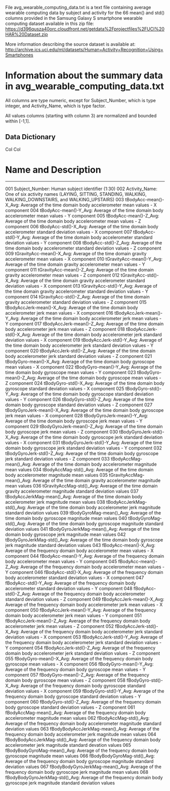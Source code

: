File avg_wearable_computing_data.txt is a text file containing average wearable computing data by subject and activity for the 66 mean() 
and std() columns provided in the Samsung Galaxy S smartphone wearable computing dataset available in this zip file:
  https://d396qusza40orc.cloudfront.net/getdata%2Fprojectfiles%2FUCI%20HAR%20Dataset.zip

More information describing the source dataset is available at:
  http://archive.ics.uci.edu/ml/datasets/Human+Activity+Recognition+Using+Smartphones

Information about the summary data in avg_wearable_computing_data.txt
=====================================================================

All columns are type numeric, except for Subject_Number, which is type integer, and Activity_Name, which is type factor.

All values columns (starting with column 3) are normalized and bounded within [-1,1].

Data Dictionary
---------------

Col Col
 #  Name and Description
--- -------------------------------------------------------------------------------------------------------------------------------------------
001 Subject_Number: Human subject identifier (1:30)
002 Activity_Name: One of six activity names (LAYING, SITTING, STANDING, WALKING, WALKING_DOWNSTAIRS, and WALKING_UPSTAIRS)
003 tBodyAcc-mean()-X_Avg: Average of the time domain body accelerometer mean values - X component
004 tBodyAcc-mean()-Y_Avg: Average of the time domain body accelerometer mean values - Y component
005 tBodyAcc-mean()-Z_Avg: Average of the time domain body accelerometer mean values - Z component
006 tBodyAcc-std()-X_Avg: Average of the time domain body accelerometer standard deviation values - X component
007 tBodyAcc-std()-Y_Avg: Average of the time domain body accelerometer standard deviation values - Y component
008 tBodyAcc-std()-Z_Avg: Average of the time domain body accelerometer standard deviation values - Z component
009 tGravityAcc-mean()-X_Avg: Average of the time domain gravity accelerometer mean values - X component
010 tGravityAcc-mean()-Y_Avg: Average of the time domain gravity accelerometer mean values - Y component
011 tGravityAcc-mean()-Z_Avg: Average of the time domain gravity accelerometer mean values - Z component
012 tGravityAcc-std()-X_Avg: Average of the time domain gravity accelerometer standard deviation values - X component
013 tGravityAcc-std()-Y_Avg: Average of the time domain gravity accelerometer standard deviation values - Y component
014 tGravityAcc-std()-Z_Avg: Average of the time domain gravity accelerometer standard deviation values - Z component
015 tBodyAccJerk-mean()-X_Avg: Average of the time domain body accelerometer jerk mean values - X component
016 tBodyAccJerk-mean()-Y_Avg: Average of the time domain body accelerometer jerk mean values - Y component
017 tBodyAccJerk-mean()-Z_Avg: Average of the time domain body accelerometer jerk mean values - Z component
018 tBodyAccJerk-std()-X_Avg: Average of the time domain body accelerometer jerk standard deviation values - X component
019 tBodyAccJerk-std()-Y_Avg: Average of the time domain body accelerometer jerk standard deviation values - Y component
020 tBodyAccJerk-std()-Z_Avg: Average of the time domain body accelerometer jerk standard deviation values - Z component
021 tBodyGyro-mean()-X_Avg: Average of the time domain body gyroscope mean values - X component
022 tBodyGyro-mean()-Y_Avg: Average of the time domain body gyroscope mean values - Y component
023 tBodyGyro-mean()-Z_Avg: Average of the time domain body gyroscope mean values - Z component
024 tBodyGyro-std()-X_Avg: Average of the time domain body gyroscope standard deviation values - X component
025 tBodyGyro-std()-Y_Avg: Average of the time domain body gyroscope standard deviation values - Y component
026 tBodyGyro-std()-Z_Avg: Average of the time domain body gyroscope standard deviation values - Z component
027 tBodyGyroJerk-mean()-X_Avg: Average of the time domain body gyroscope jerk mean values - X component
028 tBodyGyroJerk-mean()-Y_Avg: Average of the time domain body gyroscope jerk mean values - Y component
029 tBodyGyroJerk-mean()-Z_Avg: Average of the time domain body gyroscope jerk mean values - Z component
030 tBodyGyroJerk-std()-X_Avg: Average of the time domain body gyroscope jerk standard deviation values - X component
031 tBodyGyroJerk-std()-Y_Avg: Average of the time domain body gyroscope jerk standard deviation values - Y component
032 tBodyGyroJerk-std()-Z_Avg: Average of the time domain body gyroscope jerk standard deviation values - Z component
033 tBodyAccMag-mean()_Avg: Average of the time domain body accelerometer magnitude mean values
034 tBodyAccMag-std()_Avg: Average of the time domain body accelerometer magnitude mean values
035 tGravityAccMag-mean()_Avg: Average of the time domain gravity accelerometer magnitude mean values
036 tGravityAccMag-std()_Avg: Average of the time domain gravity accelerometer magnitude standard deviation values
037 tBodyAccJerkMag-mean()_Avg: Average of the time domain body accelerometer jerk magnitude mean values
038 tBodyAccJerkMag-std()_Avg: Average of the time domain body accelerometer jerk magnitude standard deviation values
039 tBodyGyroMag-mean()_Avg: Average of the time domain body gyroscope magnitude mean values
040 tBodyGyroMag-std()_Avg: Average of the time domain body gyroscope magnitude standard deviation values
041 tBodyGyroJerkMag-mean()_Avg: Average of the time domain body gyroscope jerk magnitude mean values
042 tBodyGyroJerkMag-std()_Avg: Average of the time domain body gyroscope jerk magnitude standard deviation values
043 fBodyAcc-mean()-X_Avg: Average of the frequency domain body accelerometer mean values - X component
044 fBodyAcc-mean()-Y_Avg: Average of the frequency domain body accelerometer mean values - Y component
045 fBodyAcc-mean()-Z_Avg: Average of the frequency domain body accelerometer mean values - Y component
046 fBodyAcc-std()-X_Avg: Average of the frequency domain body accelerometer standard deviation values - X component
047 fBodyAcc-std()-Y_Avg: Average of the frequency domain body accelerometer standard deviation values - Y component
048 fBodyAcc-std()-Z_Avg: Average of the frequency domain body accelerometer standard deviation values - Z component
049 fBodyAccJerk-mean()-X_Avg: Average of the frequency domain body accelerometer jerk mean values - X component
050 fBodyAccJerk-mean()-Y_Avg: Average of the frequency domain body accelerometer jerk mean values - Y component
051 fBodyAccJerk-mean()-Z_Avg: Average of the frequency domain body accelerometer jerk mean values - Z component
052 fBodyAccJerk-std()-X_Avg: Average of the frequency domain body accelerometer jerk standard deviation values - X component
053 fBodyAccJerk-std()-Y_Avg: Average of the frequency domain body accelerometer jerk standard deviation values - Y component
054 fBodyAccJerk-std()-Z_Avg: Average of the frequency domain body accelerometer jerk standard deviation values - Z component
055 fBodyGyro-mean()-X_Avg: Average of the frequency domain body gyroscope mean values - X component
056 fBodyGyro-mean()-Y_Avg: Average of the frequency domain body gyroscope mean values - Y component
057 fBodyGyro-mean()-Z_Avg: Average of the frequency domain body gyroscope mean values - Z component
058 fBodyGyro-std()-X_Avg: Average of the frequency domain body gyroscope standard deviation values - X component
059 fBodyGyro-std()-Y_Avg: Average of the frequency domain body gyroscope standard deviation values - Y component
060 fBodyGyro-std()-Z_Avg: Average of the frequency domain body gyroscope standard deviation values - Z component
061 fBodyAccMag-mean()_Avg: Average of the frequency domain body accelerometer magnitude mean values
062 fBodyAccMag-std()_Avg: Average of the frequency domain body accelerometer magnitude standard deviation values
063 fBodyBodyAccJerkMag-mean()_Avg: Average of the frequency domain body accelerometer jerk magnitude mean values
064 fBodyBodyAccJerkMag-std()_Avg: Average of the frequency domain body accelerometer jerk magnitude standard devation values
065 fBodyBodyGyroMag-mean()_Avg: Average of the frequency domain body gyroscope magnitude mean values
066 fBodyBodyGyroMag-std()_Avg: Average of the frequency domain body gyroscope magnitude standard deviation values
067 fBodyBodyGyroJerkMag-mean()_Avg: Average of the frequency domain body gyroscope jerk magnitude mean values
068 fBodyBodyGyroJerkMag-std()_Avg: Average of the frequency domain body gyroscope jerk magnitude standard deviation values